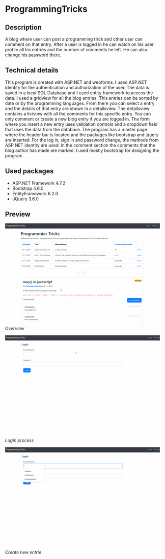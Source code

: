 # ProgrammingTricks

## Description

A blog where user can post a programming trick and other user can comment on that entry. After a user is 
logged in he can watch on his user profile all his entries and the number of comments he left. He can also
change his password there.

## Technical details

This program is created with ASP.NET and webforms. I used ASP.NET identity for the authentication and authorization
of the user. The data is saved in a local SQL Database and I used entity framework to access the data. I used a
gridview for all the blog entries. This entries can be sorted by date or by the programming languages.
From there you can select a entry and the details of that entry are shown in a detailsview.
The detailsview contains a listview with all the comments for this specific entry. You can only comment or create a
new blog entry if you are logged in. The form where you insert a new entry uses validation controls and a dropdown field
that uses the data from the database. The program has a master page where the header bar is located and the packages
like bootstrap and jquery are inserted. For the log in, sign in and password change, the methods from ASP.NET identity
are used. In the comment section the comments that the blog author has made are marked. I used mostly bootstrap
for designing the program.

## Used packages

- ASP.NET Framework 4.7.2
- Bootstrap 4.6.0
- EntityFramework 6.2.0
- JQuery 3.6.0

## Preview

![Main](./ProgrammingTricks/Content/gifs/programmingTricksMain.gif)
*Overview*

![Login](./ProgrammingTricks/Content/gifs/programmingTricksLogin.gif)
*Login process*

![Create](./ProgrammingTricks/Content/gifs/programmingTricksCreate.gif)
*Create new entrie*
